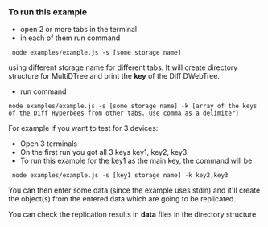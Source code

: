 ### To run this example
 - open 2 or more tabs in the terminal
 - in each of them run command 
```
 node examples/example.js -s [some storage name]
```
 using different storage name for different tabs. It will create directory structure for MultiDTree and print the **key** of the Diff DWebTree.
 - run command 
 ```
 node examples/example.js -s [some storage name] -k [array of the keys of the Diff Hyperbees from other tabs. Use comma as a delimiter]
 ```
 
For example if you want to test for 3 devices:
- Open 3 terminals
- On the first run you got all 3 keys key1, key2, key3. 
- To run this example for the key1 as the main key, the command will be
```
 node examples/example.js -s [key1 storage name] -k key2,key3
```
You can then enter some data (since the example uses stdin) and it'll create the object(s) from the entered data which are going to be replicated.

You can check the replication results in **data** files in the directory structure
 
 
